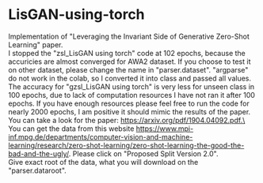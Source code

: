 # LisGAN-using-torch
Implementation of "Leveraging the Invariant Side of Generative Zero-Shot Learning" paper.\
I stopped the "zsl_LisGAN using torch" code at 102 epochs, because the accuricies are almost converged for AWA2 dataset. If you choose to test it on other dataset, please change the name in "parser.dataset". "argparse" do not work in the colab, so I converted it into class and passed all values.\
The accuracy for "gzsl_LisGAN using torch" is very less for unseen class in 100 epochs, due to lack of computation resources I have not ran it after 100 epochs. If you have enough resources please feel free to run the code for nearly 2000 epochs, I am positive it should mimic the results of the paper.\
You can take a look for the paper: https://arxiv.org/pdf/1904.04092.pdf.\
You can get the data from this website https://www.mpi-inf.mpg.de/departments/computer-vision-and-machine-learning/research/zero-shot-learning/zero-shot-learning-the-good-the-bad-and-the-ugly/. Please click on "Proposed Split Version 2.0".\
Give exact root of the data, what you will download on the "parser.dataroot".
